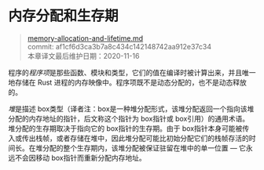 # 内存分配和生存期

>[memory-allocation-and-lifetime.md](https://github.com/rust-lang/reference/blob/master/src/memory-allocation-and-lifetime.md)\
>commit: af1cf6d3ca3b7a8c434c142148742aa912e37c34 \
>本章译文最后维护日期：2020-11-16

程序的*程序项*是那些函数、模块和类型，它们的值在编译时被计算出来，并且唯一地存储在 Rust 进程的内存映像中。程序项既不是动态分配的，也不是动态释放的。

*堆*是描述 box类型（译者注：box是一种堆分配形式，该堆分配返回一个指向该堆分配的内存地址的指针，后文称这个指针为 box指针或 box引用）的通用术语。堆分配的生存期取决于指向它的 box指针的生存期。由于 box指针本身可能被传入或传出栈帧，或者存储在堆中，因此堆分配可能比初始分配它们的栈帧存活的时间长。在堆分配的整个生存期内，该堆分配被保证驻留在堆中的单一位置 — 它永远不会因移动 box指针而重新分配内存地址。

<!-- 2020-11-12-->
<!-- checked -->
